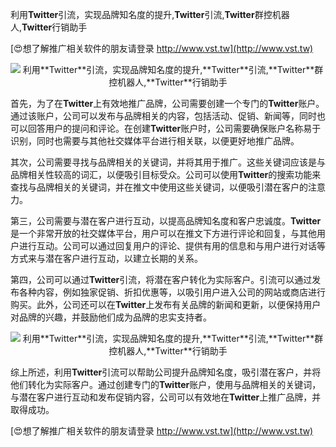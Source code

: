 利用**Twitter**引流，实现品牌知名度的提升,**Twitter**引流,**Twitter**群控机器人,**Twitter**行销助手

[😍想了解推广相关软件的朋友请登录 http://www.vst.tw](http://www.vst.tw)

 <center><img src="https://vst.tw/MP4/tuiguang/png/4.png" alt="利用**Twitter**引流，实现品牌知名度的提升,**Twitter**引流,**Twitter**群控机器人,**Twitter**行销助手"></center>

首先，为了在**Twitter**上有效地推广品牌，公司需要创建一个专门的**Twitter**账户。通过该账户，公司可以发布与品牌相关的内容，包括活动、促销、新闻等，同时也可以回答用户的提问和评论。在创建**Twitter**账户时，公司需要确保账户名称易于识别，同时也需要与其他社交媒体平台进行相关联，以便更好地推广品牌。

其次，公司需要寻找与品牌相关的关键词，并将其用于推广。这些关键词应该是与品牌相关性较高的词汇，以便吸引目标受众。公司可以使用**Twitter**的搜索功能来查找与品牌相关的关键词，并在推文中使用这些关键词，以便吸引潜在客户的注意力。

第三，公司需要与潜在客户进行互动，以提高品牌知名度和客户忠诚度。**Twitter**是一个非常开放的社交媒体平台，用户可以在推文下方进行评论和回复，与其他用户进行互动。公司可以通过回复用户的评论、提供有用的信息和与用户进行对话等方式来与潜在客户进行互动，以建立长期的关系。

第四，公司可以通过**Twitter**引流，将潜在客户转化为实际客户。引流可以通过发布各种内容，例如独家促销、折扣优惠等，以吸引用户进入公司的网站或商店进行购买。此外，公司还可以在**Twitter**上发布有关品牌的新闻和更新，以便保持用户对品牌的兴趣，并鼓励他们成为品牌的忠实支持者。

 <center><img src="https://vst.tw/MP4/tuiguang/png/8.png" alt="利用**Twitter**引流，实现品牌知名度的提升,**Twitter**引流,**Twitter**群控机器人,**Twitter**行销助手"></center>

综上所述，利用**Twitter**引流可以帮助公司提升品牌知名度，吸引潜在客户，并将他们转化为实际客户。通过创建专门的**Twitter**账户，使用与品牌相关的关键词，与潜在客户进行互动和发布促销内容，公司可以有效地在**Twitter**上推广品牌，并取得成功。

[😍想了解推广相关软件的朋友请登录 http://www.vst.tw](http://www.vst.tw)



